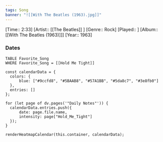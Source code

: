 ```yaml
---
tags: Song  
banner: "![[With The Beatles (1963).jpg]]"
---
```

[Time:: 2:33]
[Artist:: [[The Beatles]] ]
[Genre:: Rock]
[Played:: ]
[Album:: [[With The Beatles (1963)]]]
[Year:: 1963]
### Dates
````dataview
TABLE Favorite_Song
WHERE Favorite_Song = [[Hold Me Tight]]
````
  ```dataviewjs
const calendarData = { 
	colors: { 
		blue: ["#9ccfd8", "#5BAAB8", "#57A1BB", "#5da8c7", "#3e8fb0"] 
	}, 
	entries: [] 
}; 

for (let page of dv.pages('"Daily Notes"')) { 
	calendarData.entries.push({ 
		date: page.file.name, 
		intensity: page["Hold_Me_Tight"]
	}); 
} 

renderHeatmapCalendar(this.container, calendarData);
```
